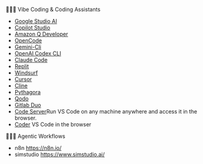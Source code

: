  👨🏻‍💻 Vibe Coding &  Coding Assistants

- [Google Studio AI](https://aistudio.google.com/)
- [Copilot Studio](https://www.microsoft.com/en-us/microsoft-copilot/blog/copilot-studio/)
- [Amazon Q Developer](https://aws.amazon.com/es/q/developer/)
- [OpenCode](https://github.com/opencode-ai/opencode)
- [Gemini-Cli](https://github.com/google-gemini/gemini-cli)
- [OpenAI Codex CLI](https://github.com/openai/codex)
- [Claude Code](https://docs.anthropic.com/en/docs/agents-and-tools/claude-code/overview)
- [Replit](https://replit.com/)
- [Windsurf](https://windsurf.com/editor)
- [Cursor](https://www.cursor.com/)
- [Cline](https://cline.bot/)
- [Pythagora](https://www.pythagora.ai/)
- [Qodo](https://www.qodo.ai/)
- [Gitlab Duo](https://about.gitlab.com/gitlab-duo/)
- [Code Server](https://github.com/coder/code-server)Run VS Code on any machine anywhere and access it in the browser.
- [Coder](https://coder.com/) VS Code in the browser

 👨🏻‍💻 Agentic Workflows
 - n8n  https://n8n.io/
 - simstudio https://www.simstudio.ai/
